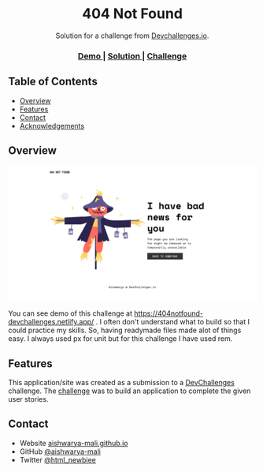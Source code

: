 <!-- Please update value in the {}  -->

<h1 align="center">404 Not Found</h1>

<div align="center">
   Solution for a challenge from  <a href="http://devchallenges.io" target="_blank">Devchallenges.io</a>.
</div>

<div align="center">
  <h3>
    <a href="https://404notfound-devchallenges.netlify.app/">
      Demo
    </a>
    <span> | </span>
    <a href="https://github.com/aishwarya-mali/devchallenges.io">
      Solution
    </a>
    <span> | </span>
    <a href="https://devchallenges.io/challenges/wBunSb7FPrIepJZAg0sY">
      Challenge
    </a>
  </h3>
</div>

<!-- TABLE OF CONTENTS -->

## Table of Contents

- [Overview](#overview)
- [Features](#features)
- [Contact](#contact)
- [Acknowledgements](#acknowledgements)

<!-- OVERVIEW -->

## Overview

![screenshot](https://github.com/aishwarya-mali/devchallenges.io/blob/main/404-not-found-master/screenshot-desktop.png)

You can see demo of this challenge at https://404notfound-devchallenges.netlify.app/ . I often don't understand what to build so that I could practice my skills. So, having readymade files made alot of things easy. I always used px for unit but for this challenge I have used rem.

## Features

<!-- List the features of your application or follow the template. Don't share the figma file here :) -->

This application/site was created as a submission to a [DevChallenges](https://devchallenges.io/challenges) challenge. The [challenge](https://devchallenges.io/challenges/wBunSb7FPrIepJZAg0sY) was to build an application to complete the given user stories.

## Contact

- Website [aishwarya-mali.github.io](https://aishwarya-mali.github.io/)
- GitHub [@aishwarya-mali](https://github.com/aishwarya-mali)
- Twitter [@html_newbiee](https://twitter.com/html_newbiee)
